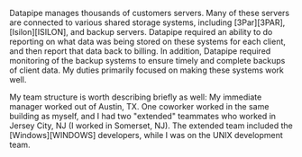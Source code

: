 Datapipe manages thousands of customers servers. Many of these servers are connected to various shared storage systems, including [3Par][3PAR], [Isilon][ISILON], and backup servers. Datapipe required an ability to do reporting on what data was being stored on these systems for each client, and then report that data back to billing. In addition, Datapipe required monitoring of the backup systems to ensure timely and complete backups of client data. My duties primarily focused on making these systems work well.

My team structure is worth describing briefly as well: My immediate manager worked out of Austin, TX. One coworker worked in the same building as myself, and I had two "extended" teammates who worked in Jersey City, NJ (I worked in Somerset, NJ). The extended team included the [Windows][WINDOWS] developers, while I was on the UNIX development team.
